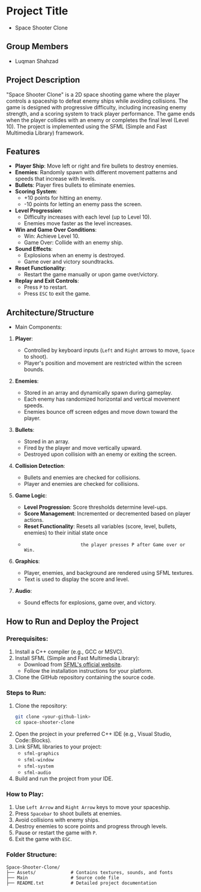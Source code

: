 # Project Title 
- Space Shooter Clone

## Group Members
- Luqman Shahzad

## Project Description
"Space Shooter Clone" is a 2D space shooting game where the player controls a spaceship to defeat enemy ships while avoiding collisions. The game is designed with progressive difficulty, including increasing enemy strength, and a scoring system to track player performance. The game ends when the player collides with an enemy or completes the final level (Level 10). The project is implemented using the SFML (Simple and Fast Multimedia Library) framework.

## Features
- **Player Ship**: Move left or right and fire bullets to destroy enemies.
- **Enemies**: Randomly spawn with different movement patterns and speeds that increase with levels.
- **Bullets**: Player fires bullets to eliminate enemies.
- **Scoring System**:
  - +10 points for hitting an enemy.
  - -10 points for letting an enemy pass the screen.
- **Level Progression**:
  - Difficulty increases with each level (up to Level 10).
  - Enemies move faster as the level increases.
- **Win and Game Over Conditions**:
  - Win: Achieve Level 10.
  - Game Over: Collide with an enemy ship.
- **Sound Effects**:
  - Explosions when an enemy is destroyed.
  - Game over and victory soundtracks.
- **Reset Functionality**:
  - Restart the game manually or upon game over/victory.
- **Replay and Exit Controls**:
  - Press `P` to restart.
  - Press `ESC` to exit the game.

## Architecture/Structure

- Main Components:
1. **Player**:
   - Controlled by keyboard inputs (`Left` and `Right` arrows to move, `Space` to shoot).
   - Player's position and movement are restricted within the screen bounds.

2. **Enemies**:
   - Stored in an array and dynamically spawn during gameplay.
   - Each enemy has randomized horizontal and vertical movement speeds.
   - Enemies bounce off screen edges and move down toward the player.

3. **Bullets**:
   - Stored in an array.
   - Fired by the player and move vertically upward.
   - Destroyed upon collision with an enemy or exiting the screen.

4. **Collision Detection**:
   - Bullets and enemies are checked for collisions.
   - Player and enemies are checked for collisions.

5. **Game Logic**:
   - **Level Progression**: Score thresholds determine level-ups.
   - **Score Management**: Incremented or decremented based on player actions.
   - **Reset Functionality**: Resets all variables (score, level, bullets, enemies) to their initial state once       
   -                          the player presses P after Game over or Win. 
6. **Graphics**:
   - Player, enemies, and background are rendered using SFML textures.
   - Text is used to display the score and level.

7. **Audio**:
   - Sound effects for explosions, game over, and victory.

## How to Run and Deploy the Project

### Prerequisites:
1. Install a C++ compiler (e.g., GCC or MSVC).
2. Install SFML (Simple and Fast Multimedia Library):
   - Download from [SFML's official website](https://www.sfml-dev.org/).
   - Follow the installation instructions for your platform.
3. Clone the GitHub repository containing the source code.

### Steps to Run:
1. Clone the repository:
   ```bash
   git clone <your-github-link>
   cd space-shooter-clone
   ```
2. Open the project in your preferred C++ IDE (e.g., Visual Studio, Code::Blocks).
3. Link SFML libraries to your project:
   - `sfml-graphics`
   - `sfml-window`
   - `sfml-system`
   - `sfml-audio`
4. Build and run the project from your IDE.

### How to Play:
1. Use `Left Arrow` and `Right Arrow` keys to move your spaceship.
2. Press `Spacebar` to shoot bullets at enemies.
3. Avoid collisions with enemy ships.
4. Destroy enemies to score points and progress through levels.
5. Pause or restart the game with `P`.
6. Exit the game with `ESC`.

### Folder Structure:
```
Space-Shooter-Clone/
├── Assets/             # Contains textures, sounds, and fonts
├── Main                # Source code file
├── README.txt          # Detailed project documentation
